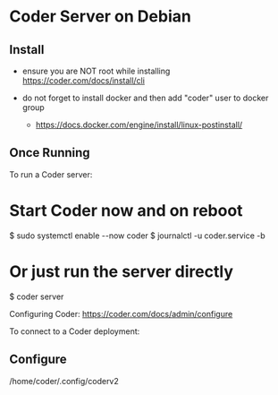 # Coder Server on Debian

## Install

- ensure you are NOT root while installing
https://coder.com/docs/install/cli

- do not forget to install docker and then add "coder" user to docker group
  - https://docs.docker.com/engine/install/linux-postinstall/

## Once Running

To run a Coder server:

  # Start Coder now and on reboot
  $ sudo systemctl enable --now coder
  $ journalctl -u coder.service -b

  # Or just run the server directly
  $ coder server

  Configuring Coder: https://coder.com/docs/admin/configure

To connect to a Coder deployment:

## Configure

/home/coder/.config/coderv2
